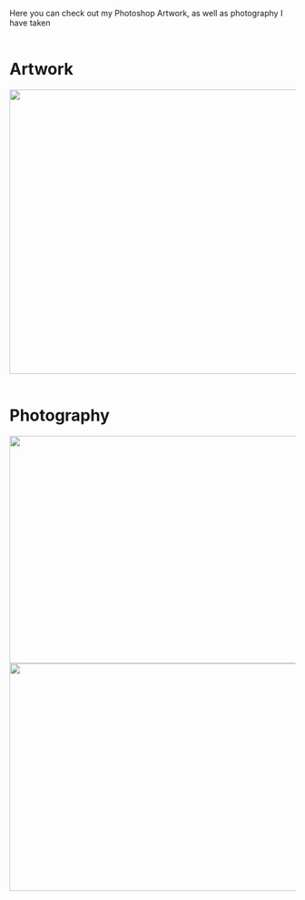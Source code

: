 Here you can check out my Photoshop Artwork, as well as photography I have taken
<br>
<br>

# Artwork

<img src="https://1b110ff0-a-33f9f8d5-s-sites.googlegroups.com/a/wghsmultimedia.com/dante-vasudevan/home/artwork/Photoshop_Digital_Painting.jpg?attachauth=ANoY7cqZdBDfulRehwyzj2fu1-GxdmXtV5Yqt4qsS5mdi2H6yNao1mXZ8Jbs4a8GBajFiZEjg2wUK9yNB9Kx7K6o3zDnDzo5KAq--X8aYGgwCTj-JQjdMxwFl5nymvCc6rgRcOJjFFUCuDvFD-Bm7Y0LpHo710NNRy7AY3wOUuele61fAW3EQDN0XsQn451qSSl7zRaPQwslHMCGB3LpiK-ecn2sZlRyCW_J504JEH8euyzLz-P8uNmjMLJTo5UxPS_nrIAysm2ctO_vei9uZP2iXwj546srog%3D%3D&attredirects=0" width="600" height="500">
<br>
<br>


# Photography

<img src="https://1b110ff0-a-33f9f8d5-s-sites.googlegroups.com/a/wghsmultimedia.com/dante-vasudevan/home/journal/Back%20Lighting.JPG?attachauth=ANoY7cpGVN8DvRg_lgd9suPJhww9K6f548qrkAuCfdHoMzeje_r5tFEwZL5u3-QlNUXKWZGlB8vD7O2jcmEVt6i4077zJDzP9Sm-BnV2Aybzb1GNtlSjIIqRkHk8g0sKotrYc4UaCup_IZFmXYcGdkLeqJoGvSMmNfmErKIxR9h4KRJ-dy-8B2jBR9qi4e3j4_WGhogfYpo3-CSIK3452dbJYugSPuygvzeeuZoZt948u-3tSnjD_jTD-6S-uGLg082gkzNAUX56&attredirects=0" width="600" height="400">
<br>
<img src="https://1b110ff0-a-33f9f8d5-s-sites.googlegroups.com/a/wghsmultimedia.com/dante-vasudevan/home/journal/Complex%20Complex%20Final.JPG?attachauth=ANoY7cry2CBOpdzzHJHOjSWZga-t9iD-5aTGWD83i8Q0DQJYRx9jpjHgWP2XpbLyis82Xk-TEzbBN9gN-PNo34XlTAxDyyLshAuzisDqMpGj2rGnqZtand3Ev94gkvpCUKZSiYxbM6YV8uLQrMoZCFSAC7twRMnhmYzHws-Run7_iI0ZeAgVNPcPtSFmN3MLq8p2b2YRd4HbqbAPYyHHMJ_N3rSHHe_qxei7XCQ7FBA7_ULpvUDx29CAOop9O7yX72x7aUTs31bV&attredirects=0" width="600" height="400">
